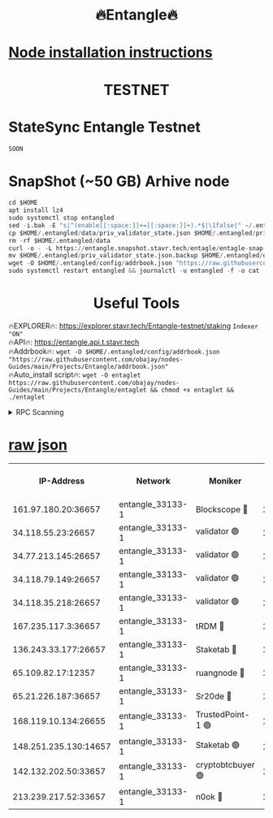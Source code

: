 <h1 align="center"> 🔥Entangle🔥</h1>

[Node installation instructions](https://github.com/obajay/nodes-Guides/tree/main/Projects/Entangle)
=

<h1 align="center"> TESTNET</h1>

# StateSync Entangle Testnet
```python
SOON
```
# SnapShot (~50 GB) Arhive node
```python
cd $HOME
apt install lz4
sudo systemctl stop entangled
sed -i.bak -E "s|^(enable[[:space:]]+=[[:space:]]+).*$|\1false|" ~/.entangled/config/config.toml
cp $HOME/.entangled/data/priv_validator_state.json $HOME/.entangled/priv_validator_state.json.backup
rm -rf $HOME/.entangled/data
curl -o - -L https://entangle.snapshot.stavr.tech/entagle/entagle-snap.tar.lz4 | lz4 -c -d - | tar -x -C $HOME/.entangled --strip-components 2
mv $HOME/.entangled/priv_validator_state.json.backup $HOME/.entangled/data/priv_validator_state.json
wget -O $HOME/.entangled/config/addrbook.json "https://raw.githubusercontent.com/obajay/nodes-Guides/main/Projects/Entangle/addrbook.json"
sudo systemctl restart entangled && journalctl -u entangled -f -o cat
```
 <h1 align="center"> Useful Tools</h1>
 
🔥EXPLORER🔥: https://explorer.stavr.tech/Entangle-testnet/staking        `Indexer "ON"` \
🔥API🔥:      https://entangle.api.t.stavr.tech \
🔥Addrbook🔥: ```wget -O $HOME/.entangled/config/addrbook.json "https://raw.githubusercontent.com/obajay/nodes-Guides/main/Projects/Entangle/addrbook.json"``` \
🔥Auto_install script🔥:  `wget -O entaglet https://raw.githubusercontent.com/obajay/nodes-Guides/main/Projects/Entangle/entaglet && chmod +x entaglet && ./entaglet`


<details>
<summary>RPC Scanning</summary>

<h2 align="center"> We scan nodes in real time every 4 hours. And we provide the final result of RPC endpoints.
We cannot influence the operation of these nodes in any way. </h2>


```python
If Voting Power is higher than 0 --> then the Node is a validator of the network and may be subject to attack and be a potential threat to the chain.
```
```python
We marked such validators with a red symbol
```

</details>

[raw json](https://rpc-check.entangt.stavr.tech/entangt/rpc-entangt-result.json)
=


<table><tr><th>IP-Address</th><th>Network</th><th>Moniker</th><th>Latest Block Height</th><th>Earliest Block Height</th><th>Catching Up</th><th>Tx Index</th><th>Voting Power</th><th>Scan Time</th></tr><tr><td>161.97.180.20:36657</td><td>entangle_33133-1</td><td>Blockscope 🔴</td><td>2787075</td><td>1</td><td>False</td><td>off</td><td>309760544247204</td><td>2024-03-24T18:34:57.812210303UTC</td></tr><tr><td>34.118.55.23:26657</td><td>entangle_33133-1</td><td>validator 🟢</td><td>2787075</td><td>1</td><td>False</td><td>on</td><td>0</td><td>2024-03-24T18:35:00.527131449UTC</td></tr><tr><td>34.77.213.145:26657</td><td>entangle_33133-1</td><td>validator 🟢</td><td>2787076</td><td>1</td><td>False</td><td>on</td><td>0</td><td>2024-03-24T18:35:02.836638871UTC</td></tr><tr><td>34.118.79.149:26657</td><td>entangle_33133-1</td><td>validator 🟢</td><td>2787078</td><td>1</td><td>False</td><td>on</td><td>0</td><td>2024-03-24T18:35:19.894285183UTC</td></tr><tr><td>34.118.35.218:26657</td><td>entangle_33133-1</td><td>validator 🟢</td><td>2787078</td><td>1</td><td>False</td><td>on</td><td>0</td><td>2024-03-24T18:35:22.258640000UTC</td></tr><tr><td>167.235.117.3:36657</td><td>entangle_33133-1</td><td>tRDM 🔴</td><td>2787078</td><td>1</td><td>False</td><td>on</td><td>216776925020225</td><td>2024-03-24T18:35:22.574092904UTC</td></tr><tr><td>136.243.33.177:26657</td><td>entangle_33133-1</td><td>Staketab 🔴</td><td>2787077</td><td>660001</td><td>False</td><td>on</td><td>181152470618817</td><td>2024-03-24T18:35:11.175058905UTC</td></tr><tr><td>65.109.82.17:12357</td><td>entangle_33133-1</td><td>ruangnode 🔴</td><td>2787075</td><td>1312001</td><td>False</td><td>off</td><td>661282770041220</td><td>2024-03-24T18:34:58.173248028UTC</td></tr><tr><td>65.21.226.187:36657</td><td>entangle_33133-1</td><td>Sr20de 🔴</td><td>2787075</td><td>2049001</td><td>False</td><td>off</td><td>29534655065001</td><td>2024-03-24T18:34:55.291755179UTC</td></tr><tr><td>168.119.10.134:26655</td><td>entangle_33133-1</td><td>TrustedPoint-1 🟢</td><td>2787078</td><td>2268001</td><td>False</td><td>off</td><td>0</td><td>2024-03-24T18:35:22.865917353UTC</td></tr><tr><td>148.251.235.130:14657</td><td>entangle_33133-1</td><td>Staketab 🟢</td><td>2787075</td><td>2617001</td><td>False</td><td>off</td><td>0</td><td>2024-03-24T18:34:54.978785963UTC</td></tr><tr><td>142.132.202.50:33657</td><td>entangle_33133-1</td><td>cryptobtcbuyer 🟢</td><td>2787075</td><td>2687075</td><td>False</td><td>off</td><td>0</td><td>2024-03-24T18:34:57.559211374UTC</td></tr><tr><td>213.239.217.52:33657</td><td>entangle_33133-1</td><td>n0ok 🔴</td><td>2787077</td><td>2687077</td><td>False</td><td>off</td><td>46611094161558052</td><td>2024-03-24T18:35:17.525569352UTC</td></tr></table>
